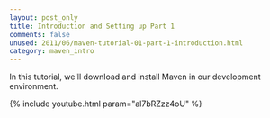 ```yaml
---
layout: post_only
title: Introduction and Setting up Part 1
comments: false
unused: 2011/06/maven-tutorial-01-part-1-introduction.html
category: maven_intro
---
```


In this tutorial, we'll download and install Maven in our development environment.

{% include youtube.html param="al7bRZzz4oU" %}
